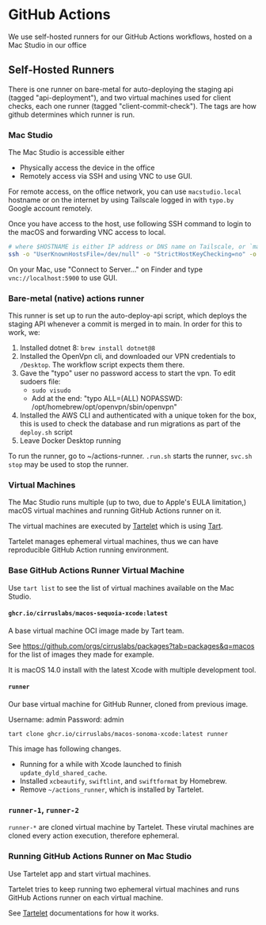 GitHub Actions
==============

We use self-hosted runners for our GitHub Actions workflows, hosted on a Mac Studio in our office


Self-Hosted Runners
-------------------

There is one runner on bare-metal for auto-deploying the staging api (tagged "api-deployment"), 
and two virtual machines used for client checks, each one runner (tagged "client-commit-check"). 
The tags are how github determines which runner is run.


### Mac Studio

The Mac Studio is accessible either
- Physically access the device in the office
- Remotely access via SSH and using VNC to use GUI.

For remote access, on the office network, you can use `macstudio.local`
hostname or on the internet by using Tailscale logged in with `typo.by`
Google account remotely.

Once you have access to the host, use following SSH command to login
to the macOS and forwarding VNC access to local.

```bash
# where $HOSTNAME is either IP address or DNS name on Tailscale, or `macstudio.local`.
ssh -o "UserKnownHostsFile=/dev/null" -o "StrictHostKeyChecking=no" -o "PasswordAuthentication=yes" -L5900:localhost:5900 typo@$HOSTNAME
```

On your Mac, use "Connect to Server..." on Finder and type
`vnc://localhost:5900` to use GUI.

### Bare-metal (native) actions runner

This runner is set up to run the auto-deploy-api script, which deploys the staging API whenever a commit is merged in to main. In order for this to work, we:
1. Installed dotnet 8: `brew install dotnet@8`
2. Installed the OpenVpn cli, and downloaded our VPN credentials to `/Desktop`. The workflow script expects them there. 
2. Gave the "typo" user no password access to start the vpn. To edit sudoers file: 
    - `sudo visudo`
    - Add at the end: "typo ALL=(ALL) NOPASSWD: /opt/homebrew/opt/openvpn/sbin/openvpn"
3. Installed the AWS CLI and authenticated with a unique token for the box, this is used to check the database and run migrations as part of the `deploy.sh` script
4. Leave Docker Desktop running

To run the runner, go to ~/actions-runner. `.run.sh` starts the runner, `svc.sh stop` may be used to stop the runner. 

### Virtual Machines

The Mac Studio runs multiple (up to two, due to Apple's EULA limitation,)
macOS virtual machines and running GitHub Actions runner on it.

The virtual machines are executed by [Tartelet](https://github.com/shapehq/tartelet)
which is using [Tart](https://github.com/cirruslabs/tart).

Tartelet manages ephemeral virtual machines, thus we can have
reproducible GitHub Action running environment.

### Base GitHub Actions Runner Virtual Machine

Use `tart list` to see the list of virtual machines available on
the Mac Studio.

#### `ghcr.io/cirruslabs/macos-sequoia-xcode:latest`

A base virtual machine OCI image made by Tart team.

See <https://github.com/orgs/cirruslabs/packages?tab=packages&q=macos>
for the list of images they made for example.

It is macOS 14.0 install with the latest Xcode with multiple
development tool.

#### `runner`

Our base virtual machine for GitHub Runner, cloned from previous image.

Username: admin
Password: admin

```
tart clone ghcr.io/cirruslabs/macos-sonoma-xcode:latest runner
```

This image has following changes.

- Running for a while with Xcode launched to finish `update_dyld_shared_cache`.
- Installed `xcbeautify`, `swiftlint`, and `swiftformat` by Homebrew.
- Remove `~/actions_runner`, which is installed by Tartelet.

### `runner-1`, `runner-2`

`runner-*` are cloned virtual machine by Tartelet.
These virutal machines are cloned every action execution,
therefore ephemeral.

### Running GitHub Actions Runner on Mac Studio

Use Tartelet app and start virtual machines.

Tartelet tries to keep running two ephemeral virtual machines and
runs GitHub Actions runner on each virtual machine.

See [Tartelet](https://github.com/shapehq/tartelet) documentations for
how it works.
